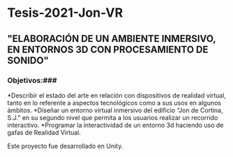 # Tesis-2021-Jon-VR
## "ELABORACIÓN DE UN AMBIENTE INMERSIVO, EN ENTORNOS 3D CON PROCESAMIENTO DE SONIDO" ##

### Objetivos:###

*Describir el estado del arte en relación con dispositivos de realidad virtual, tanto en lo referente a aspectos tecnológicos como a sus usos en algunos ámbitos. 
*Diseñar  un entorno virtual inmersivo del edificio “Jon de Cortina, S.J.” en su segundo nivel que permita a los usuarios realizar un recorrido interactivo.
*Programar la interactividad de un entorno 3d haciendo uso de  gafas de Realidad Virtual.

Este proyecto fue desarrollado en Unity.
